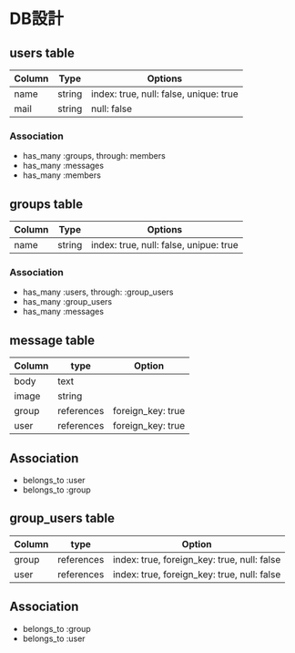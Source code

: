 # DB設計

## users table

|Column|Type|Options|
|------|----|-------|
|name|string|index: true, null: false, unique: true|
|mail|string|null: false|
 ### Association
  - has_many :groups, through: members
  - has_many :messages
  - has_many :members

  ## groups table

|Column|Type|Options|
|------|----|-------|
|name|string|index: true, null: false, unipue: true|
### Association
 - has_many :users, through: :group_users
 - has_many :group_users
 - has_many :messages


## message table

|Column|type|Option|
|------|----|------|
|body| text |  |
| image    | string  |  |
| group | references | foreign_key: true |
| user  | references | foreign_key: true |
## Association
- belongs_to :user
- belongs_to :group



## group_users table

| Column    | type    | Option |
|-----------|---------|--------|
| group  | references | index: true, foreign_key: true, null: false |
| user   | references | index: true, foreign_key: true, null: false |
## Association
* belongs_to :group
* belongs_to :user